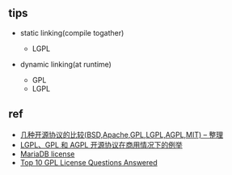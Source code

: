 

## tips
+ static linking(compile togather)
    + LGPL

+ dynamic linking(at runtime)
    + GPL
    + LGPL

## ref
+ [几种开源协议的比较(BSD,Apache,GPL,LGPL,AGPL,MIT) – 整理](http://ewen0930.github.io/2016/11/open-source-licenses/)
+ [LGPL、GPL 和 AGPL 开源协议在商用情况下的例举](https://ld246.com/article/1587222586167)
+ [MariaDB license](https://mariadb.com/kb/en/licensing-faq/)
+ [Top 10 GPL License Questions Answered](https://www.mend.io/resources/blog/top-10-gpl-license-questions-answered/)